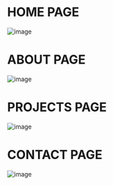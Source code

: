 # HOME PAGE
![image](https://github.com/SaraVasileva/my_project/assets/127666693/8f19c564-b369-4c98-976e-1ccb223d629f)

# ABOUT PAGE
![image](https://github.com/SaraVasileva/my_project/assets/127666693/2c6f529b-370e-495f-9d0c-2b51c4791dfa)

# PROJECTS PAGE
![image](https://github.com/SaraVasileva/my_project/assets/127666693/e623ad80-b477-4c0f-9512-018df9d7bf4b)

# CONTACT PAGE
![image](https://github.com/SaraVasileva/my_project/assets/127666693/cb1ed12d-d3d3-4ce4-846b-d61994b4c31b)



